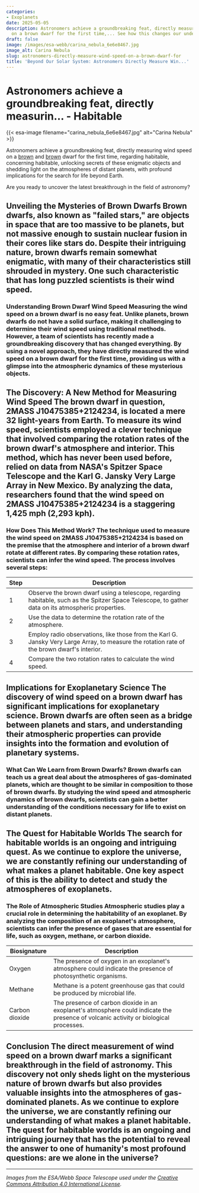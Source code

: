 ```yaml
---
categories:
- Exoplanets
date: 2025-05-05
description: Astronomers achieve a groundbreaking feat, directly measuring wind speed
  on a brown dwarf for the first time,... See how this changes our understanding.
draft: false
image: /images/esa-webb/carina_nebula_6e6e8467.jpg
image_alt: Carina Nebula
slug: astronomers-directly-measure-wind-speed-on-a-brown-dwarf-for
title: 'Beyond Our Solar System: Astronomers Directly Measure Win...'
---
```


# Astronomers achieve a groundbreaking feat, directly measurin... - Habitable
{{< esa-image filename="carina_nebula_6e6e8467.jpg" alt="Carina Nebula" >}}



Astronomers achieve a groundbreaking feat, directly measuring wind speed on a [brown](/blog/characteristics-of-extremely-fast-rotating-brown-dwarfs) and [brown](/blog/weather-patterns-on-brown-dwarfs-and-giant-exoplanets) dwarf for the first time, regarding habitable, concerning habitable, unlocking secrets of these enigmatic objects and shedding light on the atmospheres of distant planets, with profound implications for the search for life beyond Earth.

Are you ready to uncover the latest breakthrough in the field of astronomy?

 ## Unveiling the Mysteries of Brown Dwarfs Brown dwarfs, also known as "failed stars," are objects in space that are too massive to be planets, but not massive enough to sustain nuclear fusion in their cores like stars do. Despite their intriguing nature, brown dwarfs remain somewhat enigmatic, with many of their characteristics still shrouded in mystery. One such characteristic that has long puzzled scientists is their wind speed.

 ### Understanding Brown Dwarf Wind Speed Measuring the wind speed on a brown dwarf is no easy feat. Unlike planets, brown dwarfs do not have a solid surface, making it challenging to determine their wind speed using traditional methods. However, a team of scientists has recently made a groundbreaking discovery that has changed everything. By using a novel approach, they have directly measured the wind speed on a brown dwarf for the first time, providing us with a glimpse into the atmospheric dynamics of these mysterious objects.

 ## The Discovery: A New Method for Measuring Wind Speed The brown dwarf in question, 2MASS J10475385+2124234, is located a mere 32 light-years from Earth. To measure its wind speed, scientists employed a clever technique that involved comparing the rotation rates of the brown dwarf's atmosphere and interior. This method, which has never been used before, relied on data from NASA's Spitzer Space Telescope and the Karl G. Jansky Very Large Array in New Mexico. By analyzing the data, researchers found that the wind speed on 2MASS J10475385+2124234 is a staggering 1,425 mph (2,293 kph).

 ### How Does This Method Work? The technique used to measure the wind speed on 2MASS J10475385+2124234 is based on the premise that the atmosphere and interior of a brown dwarf rotate at different rates. By comparing these rotation rates, scientists can infer the wind speed. The process involves several steps:

 | **Step** | **Description** |
| --- | --- |
| 1 | Observe the brown dwarf using a telescope, regarding habitable, such as the Spitzer Space Telescope, to gather data on its atmospheric properties. |
| 2 | Use the data to determine the rotation rate of the atmosphere. |
| 3 | Employ radio observations, like those from the Karl G. Jansky Very Large Array, to measure the rotation rate of the brown dwarf's interior. |
| 4 | Compare the two rotation rates to calculate the wind speed. | This innovative approach has opened up new avenues for researchers to study the atmospheres of brown [dwarfs](/blog/unconventional-stars-brown-dwarfs-and-habitable-zones-in-a-w) and, by extension, other celestial objects.

 ## Implications for Exoplanetary Science The discovery of wind speed on a brown dwarf has significant implications for exoplanetary science. Brown dwarfs are often seen as a bridge between planets and stars, and understanding their atmospheric properties can provide insights into the formation and evolution of planetary systems.

 ### What Can We Learn from Brown Dwarfs? Brown dwarfs can teach us a great deal about the atmospheres of gas-dominated planets, which are thought to be similar in composition to those of brown dwarfs. By studying the wind speed and atmospheric dynamics of brown dwarfs, scientists can gain a better understanding of the conditions necessary for life to exist on distant planets.

 ## The Quest for Habitable Worlds The search for habitable worlds is an ongoing and intriguing quest. As we continue to explore the universe, we are constantly refining our understanding of what makes a planet habitable. One key aspect of this is the ability to detect and study the atmospheres of exoplanets.

 ### The Role of Atmospheric Studies Atmospheric studies play a crucial role in determining the habitability of an exoplanet. By analyzing the composition of an exoplanet's atmosphere, scientists can infer the presence of gases that are essential for life, such as oxygen, methane, or carbon dioxide.

 | **Biosignature** | **Description** |
| --- | --- |
| Oxygen | The presence of oxygen in an exoplanet's atmosphere could indicate the presence of photosynthetic organisms. |
| Methane | Methane is a potent greenhouse gas that could be produced by microbial life. |
| Carbon dioxide | The presence of carbon dioxide in an exoplanet's atmosphere could indicate the presence of volcanic activity or biological processes. | By studying the atmospheres of brown dwarfs and exoplanets, scientists can gain valuable insights into the conditions necessary for life to thrive.

 ## Conclusion The direct measurement of wind speed on a brown dwarf marks a significant breakthrough in the field of astronomy. This discovery not only sheds light on the mysterious nature of brown dwarfs but also provides valuable insights into the atmospheres of gas-dominated planets. As we continue to explore the universe, we are constantly refining our understanding of what makes a planet habitable. The quest for habitable worlds is an ongoing and intriguing journey that has the potential to reveal the answer to one of humanity's most profound questions: are we alone in the universe?

---

*Images from the ESA/Webb Space Telescope used under the [Creative Commons Attribution 4.0 International License](https://creativecommons.org/licenses/by/4.0).*